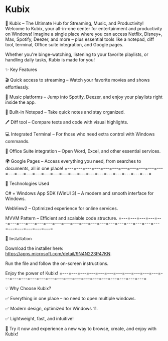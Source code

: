 # Kubix

🚀 Kubix – The Ultimate Hub for Streaming, Music, and Productivity!
Welcome to Kubix, your all-in-one center for entertainment and productivity on Windows!
Imagine a single place where you can access Netflix, Disney+, Max, Spotify, Deezer, and more – plus essential tools like a notepad, diff tool, terminal, Office suite integration, and Google pages.

Whether you're binge-watching, listening to your favorite playlists, or handling daily tasks, Kubix is made for you!

✨ Key Features

🎬 Quick access to streaming – Watch your favorite movies and shows effortlessly.

🎵 Music platforms – Jump into Spotify, Deezer, and enjoy your playlists right inside the app.

📝 Built-in Notepad – Take quick notes and stay organized.

🖊️ Diff tool – Compare texts and code with visual highlights.

💻 Integrated Terminal – For those who need extra control with Windows commands.

📂 Office Suite integration – Open Word, Excel, and other essential services.

🌍 Google Pages – Access everything you need, from searches to documents, all in one place!
=---=---=---=---=---=---=---=---=---=---=---=---=---=---=---=---=---=---=---=---=---=---=---=---=---=---=---=

🔧 Technologies Used

C# + Windows App SDK (WinUI 3) – A modern and smooth interface for Windows.

WebView2 – Optimized experience for online services.

MVVM Pattern – Efficient and scalable code structure.
=---=---=---=---=---=---=---=---=---=---=---=---=---=---=---=---=---=---=---=---=---=---=---=---=---=---=---=

🚀 Installation

Download the installer here: https://apps.microsoft.com/detail/9N4N223P47KN. 

Run the file and follow the on-screen instructions. 

Enjoy the power of Kubix! 
=---=---=---=---=---=---=---=---=---=---=---=---=---=---=---=---=---=---=---=---=---=---=---=---=---=---=---=

💡 Why Choose Kubix?

✅ Everything in one place – no need to open multiple windows.

✅ Modern design, optimized for Windows 11.

✅ Lightweight, fast, and intuitive!


🔹 Try it now and experience a new way to browse, create, and enjoy with Kubix!
